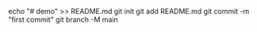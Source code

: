 echo "# demo" >> README.md
git init
git add README.md
git commit -m "first commit"
git branch -M main